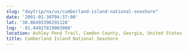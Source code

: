 ```yaml
---
slug: "daytrip/na/us/cumberland-island-national-seashore"
date: '2001-01-30T04:37:00'
lat: '30.86493396291128'
lng: '-81.44927819003908'
location: Ashley Pond Trail, Camden County, Georgia, United States
title: Cumberland Island National Seashore
---
```



